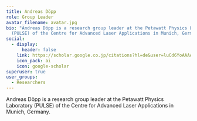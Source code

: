 ```yaml
---
title: Andreas Döpp
role: Group Leader
avatar_filename: avatar.jpg
bio: "Andreas Döpp is a research group leader at the Petawatt Physics Laboratory
  (PULSE) of the Centre for Advanced Laser Applications in Munich, Germany. "
social:
  - display:
      header: false
    link: https://scholar.google.co.jp/citations?hl=de&user=luCd6YoAAAAJ&view_op=list_works&sortby=pubdate
    icon_pack: ai
    icon: google-scholar
superuser: true
user_groups:
  - Researchers
---
```

Andreas Döpp is a research group leader at the Petawatt Physics Laboratory (PULSE) of the Centre for Advanced Laser Applications in Munich, Germany.